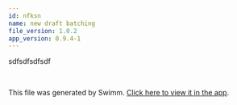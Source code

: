 ```yaml
---
id: nfksn
name: new draft batching
file_version: 1.0.2
app_version: 0.9.4-1
---
```


sdfsdfsdfsdf

<br/>

This file was generated by Swimm. [Click here to view it in the app](http://localhost:5000/repos/Z2l0aHViJTNBJTNBc3Rva2Utd2VhdGhlciUzQSUzQUFkZGllQ29oZW4=/docs/nfksn).
